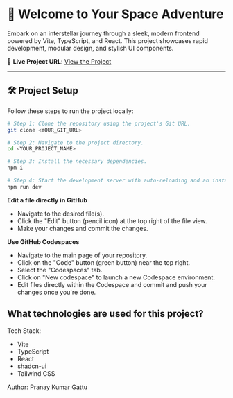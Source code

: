 # 🚀 Welcome to Your Space Adventure

Embark on an interstellar journey through a sleek, modern frontend powered by Vite, TypeScript, and React. This project showcases rapid development, modular design, and stylish UI components.

🔗 **Live Project URL**: [View the Project](https://lovable.dev/projects/0a72f8c2-9dc0-4495-b4de-c18bb77f35de)

---

## 🛠️ Project Setup

Follow these steps to run the project locally:


```sh
# Step 1: Clone the repository using the project's Git URL.
git clone <YOUR_GIT_URL>

# Step 2: Navigate to the project directory.
cd <YOUR_PROJECT_NAME>

# Step 3: Install the necessary dependencies.
npm i

# Step 4: Start the development server with auto-reloading and an instant preview.
npm run dev
```

**Edit a file directly in GitHub**

- Navigate to the desired file(s).
- Click the "Edit" button (pencil icon) at the top right of the file view.
- Make your changes and commit the changes.

**Use GitHub Codespaces**

- Navigate to the main page of your repository.
- Click on the "Code" button (green button) near the top right.
- Select the "Codespaces" tab.
- Click on "New codespace" to launch a new Codespace environment.
- Edit files directly within the Codespace and commit and push your changes once you're done.


## What technologies are used for this project?

Tech Stack:

- Vite
- TypeScript
- React
- shadcn-ui
- Tailwind CSS

Author: Pranay Kumar Gattu



